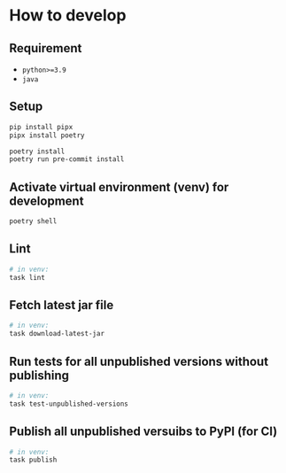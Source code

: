 # How to develop

## Requirement

- `python>=3.9`
- `java`

## Setup

```bash
pip install pipx
pipx install poetry

poetry install
poetry run pre-commit install
```

## Activate virtual environment (venv) for development

```bash
poetry shell
```

## Lint

```bash
# in venv:
task lint
```

## Fetch latest jar file

```bash
# in venv:
task download-latest-jar
```

## Run tests for all unpublished versions without publishing

```bash
# in venv:
task test-unpublished-versions
```

## Publish all unpublished versuibs to PyPI (for CI)

```bash
# in venv:
task publish
```
